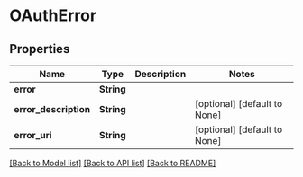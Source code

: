 # OAuthError

## Properties
Name | Type | Description | Notes
------------ | ------------- | ------------- | -------------
**error** | **String** |  | 
**error_description** | **String** |  | [optional] [default to None]
**error_uri** | **String** |  | [optional] [default to None]

[[Back to Model list]](../README.md#documentation-for-models) [[Back to API list]](../README.md#documentation-for-api-endpoints) [[Back to README]](../README.md)


